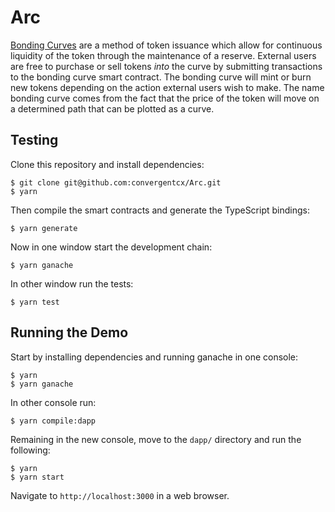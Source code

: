 # Arc

[Bonding Curves](https://medium.com/@simondlr/tokens-2-0-curved-token-bonding-in-curation-markets-1764a2e0bee5) are a method of token issuance which allow for continuous liquidity of the token through
the maintenance of a reserve. External users are free to purchase or sell tokens _into_ the curve by
submitting transactions to the bonding curve smart contract. The bonding curve will mint or burn new 
tokens depending on the action external users wish to make. The name bonding curve comes from the fact
that the price of the token will move on a determined path that can be plotted as a curve.

## Testing

Clone this repository and install dependencies:

```
$ git clone git@github.com:convergentcx/Arc.git
$ yarn
```

Then compile the smart contracts and generate the TypeScript bindings:

```
$ yarn generate
```

Now in one window start the development chain:

```
$ yarn ganache
```

In other window run the tests:

```
$ yarn test
```

## Running the Demo

Start by installing dependencies and running ganache in one console:

```
$ yarn
$ yarn ganache
```

In other console run:

```
$ yarn compile:dapp
```

Remaining in the new console, move to the `dapp/` directory and run the following:

```
$ yarn
$ yarn start
```

Navigate to `http://localhost:3000` in a web browser.
